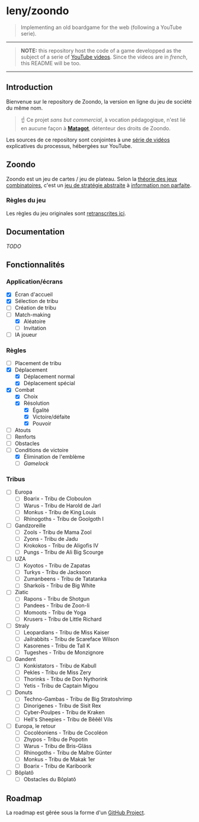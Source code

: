 # leny/zoondo

> Implementing an old boardgame for the web (following a YouTube serie).

* * *

> **NOTE:** this repository host the code of a game developped as the subject of a serie of [YouTube videos](https://www.youtube.com/playlist?list=PLiqWBsRPUup73D6Mew2s1XsoyXp6eaHjp). Since the videos are in *french*, this README will be too.

* * *

## Introduction

Bienvenue sur le repository de Zoondo, la version en ligne du jeu de société du même nom.

> ☝️ Ce projet *sans but commercial*, à vocation pédagogique, n'est lié en aucune façon à [**Matagot**](https://www.matagot.com), détenteur des droits de Zoondo.

Les sources de ce repository sont conjointes à une [série de vidéos](https://www.youtube.com/playlist?list=PLiqWBsRPUup73D6Mew2s1XsoyXp6eaHjp) explicatives du processus, hébergées sur YouTube.

## Zoondo

Zoondo est un jeu de cartes / jeu de plateau. Selon la [théorie des jeux combinatoires](https://fr.wikipedia.org/wiki/Th%C3%A9orie_des_jeux_combinatoires), c'est un [jeu de stratégie abstraite](https://fr.wikipedia.org/wiki/Jeu_de_strat%C3%A9gie_combinatoire_abstrait) à [information non parfaite](https://fr.wikipedia.org/wiki/Th%C3%A9orie_des_jeux#Information_compl%C3%A8te_et_information_incompl%C3%A8te).

### Règles du jeu

Les règles du jeu originales sont [retranscrites ici](./docs/gamerules.md).

## Documentation

*TODO*

## Fonctionnalités

### Application/écrans

- [x] Écran d'accueil
- [x] Sélection de tribu
- [ ] Création de tribu
- [ ] Match-making
	- [x] Aléatoire
	- [ ] Invitation
- [ ] IA joueur

### Règles

- [ ] Placement de tribu
- [x] Déplacement
  - [x] Déplacement normal
  - [x] Déplacement spécial
- [x] Combat
  - [x] Choix
  - [x] Résolution
	  - [x] Égalité
	  - [x] Victoire/défaite
	  - [x] Pouvoir
- [ ] Atouts
- [ ] Renforts 
- [ ] Obstacles
- [ ] Conditions de victoire
    - [x] Élimination de l'emblème
    - [ ] _Gamelock_

### Tribus

- [ ] Europa
	- [ ] Boarix - Tribu de Cloboulon
	- [ ] Warus - Tribu de Harold de Jarl
	- [ ] Monkus - Tribu de King Louis
	- [ ] Rhinogoths - Tribu de Goolgoth I
- [ ] Gandzoreille
	- [ ] Zools - Tribu de Mama Zool
	- [ ] Zyons - Tribu de Jadu
	- [ ] Krokokos - Tribu de Aligofis IV
	- [ ] Pungs - Tribu de Ali Big Scourge
- [ ] UZA
	- [ ] Koyotos - Tribu de Zapatas
	- [ ] Turkys - Tribu de Jacksoon
	- [ ] Zumanbeens - Tribu de Tatatanka
	- [ ] Sharkoïs - Tribu de Big White
- [ ] Ziatic
	- [ ] Rapons - Tribu de Shotgun
	- [ ] Pandees - Tribu de Zoon-li
	- [ ] Momoots - Tribu de Yoga
	- [ ] Krusers - Tribu de Little Richard
- [ ] Straly
	- [ ] Leopardians - Tribu de Miss Kaiser
	- [ ] Jailrabbits - Tribu de Scareface Wilson
	- [ ] Kasorenes - Tribu de Tall K
	- [ ] Tugeshes - Tribu de Monzignore
- [ ] Gandent
	- [ ] Konkistators - Tribu de Kabull
	- [ ] Pekles - Tribu de Miss Zery
	- [ ] Thorinks - Tribu de Don Nythorink
	- [ ] Yetis - Tribu de Captain Migou
- [ ] Donuts
	- [ ] Techno-Gambas - Tribu de Big Stratoshrimp
	- [ ] Dinorigenes - Tribu de Sisit Rex
	- [ ] Cyber-Poulpes - Tribu de Kraken
	- [ ] Hell's Sheepies - Tribu de Bêêêl Vils
- [ ] Europa, le retour
	- [ ] Cocoléoniens - Tribu de Cocoléon
	- [ ] Zhypos - Tribu de Popotin
	- [ ] Warus - Tribu de Bris-Gläss
	- [ ] Rhinogoths - Tribu de Maître Günter
	- [ ] Monkus - Tribu de Makak 1er
	- [ ] Boarix - Tribu de Kariboorik
- [ ] Bôplatô
	- [ ] Obstacles du Bôplatô

## Roadmap

La roadmap est gêrée sous la forme d'un [GitHub Project](https://github.com/leny/zoondo/projects/1).
